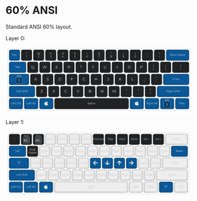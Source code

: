 # 60% ANSI

Standard ANSI 60% layout.

Layer 0:

![layer 0](layer-0.png)

Layer 1:

![layer 1](layer-1.png)